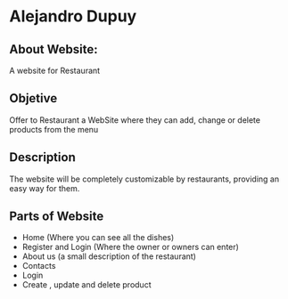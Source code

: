 # Alejandro Dupuy

## About Website:

A website for Restaurant

## Objetive

Offer to Restaurant a WebSite where they can add, change or delete products from the menu

## Description

The website will be completely customizable by restaurants, providing an easy way for them.

## Parts of Website

- Home (Where you can see all the dishes)
- Register and Login (Where the owner or owners can enter)
- About us (a small description of the restaurant)
- Contacts
- Login
- Create , update and delete product
